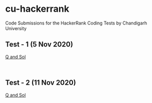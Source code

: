 # cu-hackerrank
Code Submissions for the HackerRank Coding Tests by Chandigarh University

## Test - 1 (5 Nov 2020)

<a href = "https://github.com/aaryarajoju/cu-hackerrank/tree/main/Test-1%20(5%20Nov%202020)">Q and Sol</a>

<br>

## Test - 2 (11 Nov 2020)

<a href = "https://github.com/aaryarajoju/cu-hackerrank/tree/main/Test-1%20(5%20Nov%202020)">Q and Sol</a>

<br>